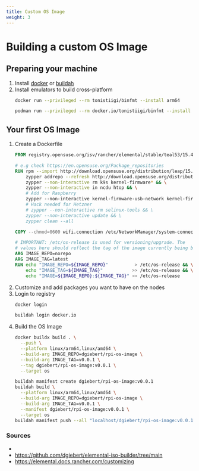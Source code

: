 ```yaml
---
title: Custom OS Image
weight: 3
---
```


# Building a custom OS Image

## Preparing your machine
1. Install [docker](https://docs.docker.com/engine/install/) or [buildah](https://github.com/containers/buildah/blob/main/install.md)
1. Install emulators to build cross-platform
    ```sh
    docker run --privileged --rm tonistiigi/binfmt --install arm64
    ```
    ```sh
    podman run --privileged --rm docker.io/tonistiigi/binfmt --install arm64
    ```



## Your first OS Image

1. Create a Dockerfile
    ```Dockerfile
    FROM registry.opensuse.org/isv/rancher/elemental/stable/teal53/15.4/rancher/elemental-teal/5.3:latest AS build

    # e.g check https://en.opensuse.org/Package_repositories
    RUN rpm --import http://download.opensuse.org/distribution/leap/15.4/repo/oss/gpg-pubkey-3dbdc284-53674dd4.asc && \
        zypper addrepo --refresh http://download.opensuse.org/distribution/leap/15.4/repo/oss/ oss && \
        zypper --non-interactive rm k9s kernel-firmware* && \
        zypper --non-interactive in ncdu htop && \
        # Add for Raspberry
        zypper --non-interactive kernel-firmware-usb-network kernel-firmware-brcm kernel-firmware-bnx2 && \
        # Hack needed for Hetzner
        # zypper --non-interactive rm selinux-tools && \
        zypper --non-interactive update && \
        zypper clean --all

    COPY --chmod=0600 wifi.connection /etc/NetworkManager/system-connections/wifi.connection

    # IMPORTANT: /etc/os-release is used for versioning/upgrade. The
    # values here should reflect the tag of the image currently being built
    ARG IMAGE_REPO=norepo
    ARG IMAGE_TAG=latest
    RUN echo "IMAGE_REPO=${IMAGE_REPO}"          > /etc/os-release && \
        echo "IMAGE_TAG=${IMAGE_TAG}"           >> /etc/os-release && \
        echo "IMAGE=${IMAGE_REPO}:${IMAGE_TAG}" >> /etc/os-release
    ```
2. Customize and add packages you want to have on the nodes
3. Login to registry
    ```sh
    docker login
    ```
    ```sh
    buildah login docker.io
    ```
3. Build the OS Image
    ```sh
    docker buildx build . \
      --push \
      --platform linux/arm64,linux/amd64 \
      --build-arg IMAGE_REPO=dgiebert/rpi-os-image \
      --build-arg IMAGE_TAG=v0.0.1 \
      --tag dgiebert/rpi-os-image:v0.0.1 \
      --target os
    ```
    ```sh
    buildah manifest create dgiebert/rpi-os-image:v0.0.1
    buildah build \
      --platform linux/arm64,linux/amd64 \
      --build-arg IMAGE_REPO=dgiebert/rpi-os-image \
      --build-arg IMAGE_TAG=v0.0.1 \
      --manifest dgiebert/rpi-os-image:v0.0.1 \
      --target os
    buildah manifest push --all "localhost/dgiebert/rpi-os-image:v0.0.1" "docker://docker.io/dgiebert/rpi-os-image:v0.0.1"
    ```
### Sources
- 
- https://github.com/dgiebert/elemental-iso-builder/tree/main
- https://elemental.docs.rancher.com/customizing

